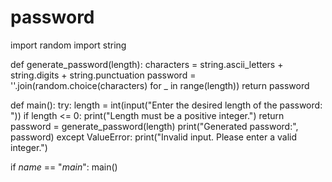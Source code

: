 # password
import random
import string

def generate_password(length):
    characters = string.ascii_letters + string.digits + string.punctuation
    password = ''.join(random.choice(characters) for _ in range(length))
    return password

def main():
    try:
        length = int(input("Enter the desired length of the password: "))
        if length <= 0:
            print("Length must be a positive integer.")
            return
        password = generate_password(length)
        print("Generated password:", password)
    except ValueError:
        print("Invalid input. Please enter a valid integer.")

if _name_ == "_main_":
    main()
